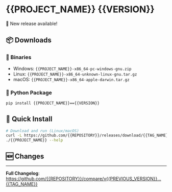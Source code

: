 # {{PROJECT_NAME}} {{VERSION}}

🎉 New release available!

## 📦 Downloads

### 🔧 Binaries
- Windows: `{{PROJECT_NAME}}-x86_64-pc-windows-gnu.zip`
- Linux: `{{PROJECT_NAME}}-x86_64-unknown-linux-gnu.tar.gz`
- macOS: `{{PROJECT_NAME}}-x86_64-apple-darwin.tar.gz`

### 🐍 Python Package
```bash
pip install {{PROJECT_NAME}}=={{VERSION}}
```

## 🚀 Quick Install

```bash
# Download and run (Linux/macOS)
curl -L https://github.com/{{REPOSITORY}}/releases/download/{{TAG_NAME}}/{{PROJECT_NAME}}-x86_64-unknown-linux-gnu.tar.gz | tar xz
./{{PROJECT_NAME}} --help
```

## 🆕 Changes

<!-- Add your changes here -->

---
**Full Changelog**: https://github.com/{{REPOSITORY}}/compare/v{{PREVIOUS_VERSION}}...{{TAG_NAME}}
